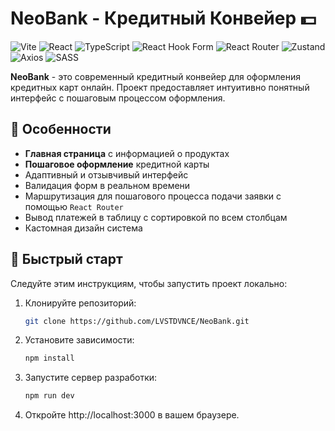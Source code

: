# NeoBank - Кредитный Конвейер 💵

![Vite](https://img.shields.io/badge/vite-%23646CFF.svg?style=for-the-badge&logo=vite&logoColor=white)
![React](https://img.shields.io/badge/react-%2320232a.svg?style=for-the-badge&logo=react&logoColor=%2361DAFB)
![TypeScript](https://img.shields.io/badge/typescript-%23007ACC.svg?style=for-the-badge&logo=typescript&logoColor=white)
![React Hook Form](https://img.shields.io/badge/React%20Hook%20Form-%23EC5990.svg?style=for-the-badge&logo=reacthookform&logoColor=white)
![React Router](https://img.shields.io/badge/React_Router-CA4245?style=for-the-badge&logo=react-router&logoColor=white)
![Zustand](https://img.shields.io/badge/Zustand-%231572B6.svg?style=for-the-badge&logo=react&logoColor=white)
![Axios](https://img.shields.io/badge/Axios-5A29E4?style=for-the-badge&logo=axios&logoColor=white)
![SASS](https://img.shields.io/badge/SASS-hotpink.svg?style=for-the-badge&logo=SASS&logoColor=white)

**NeoBank** - это современный кредитный конвейер для оформления кредитных карт онлайн. Проект предоставляет интуитивно понятный интерфейс с пошаговым процессом оформления.

## 🌟 Особенности

- **Главная страница** с информацией о продуктах
- **Пошаговое оформление** кредитной карты
- Адаптивный и отзывчивый интерфейс
- Валидация форм в реальном времени
- Маршрутизация для пошагового процесса подачи заявки с помощью `React Router`
- Вывод платежей в таблицу с сортировкой по всем столбцам
- Кастомная дизайн система

## 🚀 Быстрый старт

Следуйте этим инструкциям, чтобы запустить проект локально:

1. Клонируйте репозиторий:
   ```bash
   git clone https://github.com/LVSTDVNCE/NeoBank.git
   ```
2. Установите зависимости:
   ```bash
   npm install
   ```
3. Запустите сервер разработки:
   ```bash
   npm run dev
   ```
4. Откройте http://localhost:3000 в вашем браузере.
